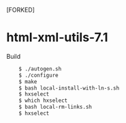 [FORKED]

# html-xml-utils-7.1

Build

~~~ sh
    $ ./autogen.sh
    $ ./configure
    $ make
    $ bash local-install-with-ln-s.sh
    $ hxselect
    $ which hxselect
    $ bash local-rm-links.sh
    $ hxselect
~~~
